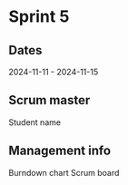 # Sprint 5
## Dates
2024-11-11 - 2024-11-15

## Scrum master
Student name

## Management info
Burndown chart
Scrum board
